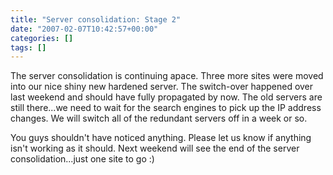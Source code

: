 ```yaml
---
title: "Server consolidation: Stage 2"
date: "2007-02-07T10:42:57+00:00"
categories: []
tags: []
---
```


The server consolidation is continuing apace. Three more sites were moved into our nice shiny new hardened server. The switch-over happened over last weekend and should have fully propagated by now. The old servers are still there...we need to wait for the search engines to pick up the IP address changes. We will switch all of the redundant servers off in a week or so.

You guys shouldn't have noticed anything. Please let us know if anything isn't working as it should. Next weekend will see the end of the server consolidation...just one site to go :)
